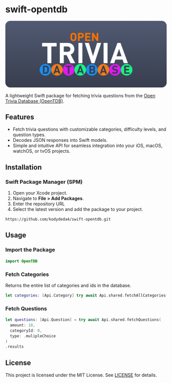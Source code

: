# swift-opentdb

<img width=750 src="img/logo.png">

A lightweight Swift package for fetching trivia questions from the [Open Trivia Database (OpenTDB)](https://opentdb.com/).

## Features

- Fetch trivia questions with customizable categories, difficulty levels, and question types.
- Decodes JSON responses into Swift models.
- Simple and intuitive API for seamless integration into your iOS, macOS, watchOS, or tvOS projects.

## Installation

### Swift Package Manager (SPM)

1. Open your Xcode project.
2. Navigate to **File > Add Packages**.
3. Enter the repository URL
4. Select the latest version and add the package to your project.

``` HTML
https://github.com/kodydeda4/swift-opentdb.git
```

## Usage

### Import the Package

```swift
import OpenTDB
```

### Fetch Categories

Returns the entire list of categories and ids in the database.

```swift
let categories: [Api.Category] try await Api.shared.fetchAllCategories().triviaCategories
```

### Fetch Questions

```swift
let questions: [Api.Question] = try await Api.shared.fetchQuestions(
  amount: 10, 
  categoryId: 0, 
  type: .mulipleChoice
)
.results
```

## License

This project is licensed under the MIT License. See [LICENSE](LICENSE) for details.
